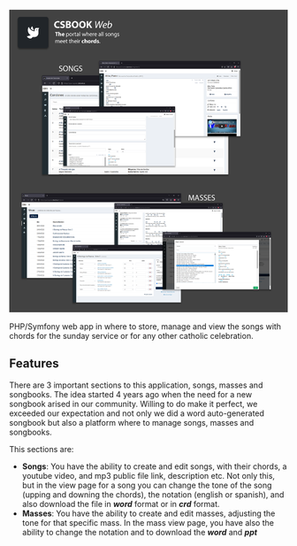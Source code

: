 ![csbook](csbook.png)

PHP/Symfony web app in where to store, manage and view the songs with chords for the sunday service or for any other catholic celebration. 

## Features
There are 3 important sections to this application, songs, masses and songbooks. The idea started 4 years ago when the need for a new songbook arised in our community. Willing to do make it perfect, we exceeded our expectation and not only we did a word auto-generated songbook but also a platform where to manage songs, masses and songbooks.

This sections are:
- **Songs**: You have the ability to create and edit songs, with their chords, a youtube video, and mp3 public file link, description etc. Not only this, but in the view page for a song you can change the tone of the song (upping and downing the chords), the notation (english or spanish), and also download the file in _**word**_ format or in _**crd**_ format.
- **Masses**: You have the ability to create and edit masses, adjusting the tone for that specific mass. In the mass view page, you have also the ability to change the notation and to download the _**word**_ and _**ppt**_
